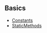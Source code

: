 ## Basics

- <a href="/Basics/Constants.md">Constants</a>
- <a href="Basics/StaticMethods.md">StaticMethods</a>
